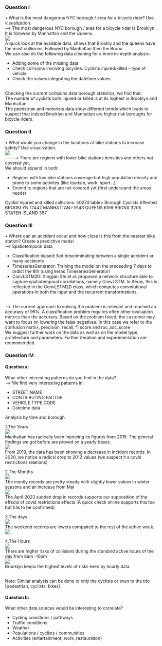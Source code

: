 ### Question I
• What is the most dangerous NYC borough / area for a bicycle rider? Use visualization. <br>
--> The most dangerous NYC borough / area for a bicycle rider is Brooklyn. It is followed by Manhattan and the Queens.<br>
<img src='img/collisions_boroughs.png' ><br>
A quick look at the available data, shows that Brookly and the queens have the most collisions. Followed by Manhattan then the Bronx. <br>
We can also do the following data cleaning for a more in-depth analysis: <br>
- Adding some of the missing data<br>
- Check collisions involving bicycles: Cyclists injured/killed - type of vehicle<br>
- Check the values integrating the datetime values<br><br>

Checking the current collisions data borough statistics, we find that:<br>
The number of cyclists both injured or killed is at its highest in Brooklyn and Manhattan.<br>
The pedestrian and motorists data show different trends which leads to suspect that indeed Brooklyn and Manhattan are higher risk boroughs for bicycle riders.<br>

### Question II
• What would you change in the locations of bike stations to increase safety? Use visualization. <br>
<img src='img/collisions_stations.png' ><br>
----> There are regions with lower bike stations densities and others not covered yet. <br>
We should expend in both:<br>
- Regions with low bike stations coverage but high population density and prone to some activites (like tourism, work, sport...)<br>
- Extend to regions that are not covered yet (first understand the areas needs)<br>

Cyclist injured and killed collisions:  40274
            table>
		<thead>
		  <tr>
		    <th>Borough</th>
		    <th>Cyclists Affected</th>
		  </tr>
		</thead>
		<tbody>
		  <tr>
		    <td>BROOKLYN</td>
		    <td>12442</td>
		  </tr>
		  <tr>
		    <td>MANHATTAN</td>>
		    <td>9143</td>
		  </tr>
		  <tr>
		    <td>QUEENS</td>
		    <td>6199</td>
		  </tr>
		  <tr>
		    <td>BRONX</td>
		    <td>3205</td>
		  </tr>
		  <tr>
		    <td>STATEN ISLAND</td>
		    <td>357</td>
		  </tr>
		</tbody>
	    </table>
         

### Question III
• Where can an accident occur and how close is this from the nearest bike station? Create a predictive model<br>
--> Spatiotemporal data<br>
- Classification biased: Not descriminating between a single accident or many accidents<br> 
- TimeseriesGenerator: Training the model on the preceeding 7 days to prdict the 8th (using keras TimeseriesGenerator)<br>
- ConvLSTM2D: Xingjian Shi et al. proposed a network structure able to capture spatiotemporal correlations, namely ConvLSTM. In Keras, this is reflected in the ConvLSTM2D class, which computes convolutional operations in both the input and the recurrent transformations.<br>
<br>
--> The current approach to solving the problem is relevant and reached an accuracy of 95%. A classification problem requires often other evaluation metrics than the accuracy. Based on the problem faced, the customer may want to focus on lowering the false negatives. In this case we refer to the confusion matrix, precision, recall, f1 score and roc_auc_score<br> 
We suggest further work on the data as well as on the model type, architecture and parameters. Further iteration and experimentation are recommended. <br>


### Question IV:

#### Question a:
What other interesting patterns do you find in the data? <br>
--> We find very interesting patterns in:<br>
- STREET NAME<br>
- CONTRIBUTING FACTOR <br>
- VEHICLE TYPE CODE<br>
- Datetime data<br>

Analysis by time and borough<br>

1.The Years<br>
<img src='img/collisions_by_year_borough.png' ><br>
Manhattan has radically been inproving its figures from 2015. The general findings we got before are proved on a yearly bases.<br>
<img src='img/collisions_years.png' ><br>
From 2019, the data has been showing a decrease in incident records. In 2020, we notice a radical drop to 2012 values (we suspect it s covid restrictions relations)<br>

2.The Months<br>
<img src='img/collisions_months.png' ><br>
The montly records are pretty steady with slightly lower values in winter seasons and an increase from Mai<br>
<img src='img/2020_monthtly_NYC_collisions.png' ><br>
The April 2020 sudden drop in records supports our supposition of the effects of covid restrictions effects (A quick check online supports this too but has to be confirmed)<br>

3.The days<br>
<img src='img/collisions_day.png' ><br>
The weekend records are lowers compaired to the rest of the active week.<br>
<img src='img/collisions_day_borough.png' ><br>

4.The Hours<br>
<img src='img/collisions_hours.png' ><br>
There are higher risks of collisions during the standard active hours of the day from 8am -10pm<br>
<img src='img/collisions_hour_borough.png' ><br>
Brooklyn keeps the highest levels of risks even by hourly data<br><br>

Note: Similar analysis can be done to only the cyclists or even to the trio [pedestrian, cyclists, bikes]<br>


#### Question b:
What other data sources would be interesting to correlate? <br>
- Cycling conditions / pathways <br>
- Traffic conditions <br>
- Weather <br>
- Populations / cyclists / communities<br>
- Activities (entertainment, work, restauration)<br>
